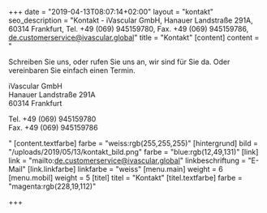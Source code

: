 +++
date = "2019-04-13T08:07:14+02:00"
layout = "kontakt"
seo_description = "Kontakt - iVascular GmbH, Hanauer Landstraße 291A, 60314 Frankfurt, Tel. +49 (069) 945159780, Fax. +49 (069) 945159786, de.customerservice@ivascular.global"
title = "Kontakt"
[content]
content = "<p>Schreiben Sie uns, oder rufen Sie uns an, wir sind für Sie da. Oder vereinbaren Sie einfach einen Termin.</p><p>iVascular GmbH<br>Hanauer Landstraße 291A<br> 60314 Frankfurt</p><p>Tel. +49 (069) 945159780<br>Fax. +49 (069) 945159786 </p>"
[content.textfarbe]
farbe = "weiss:rgb(255,255,255)"
[hintergrund]
bild = "/uploads/2019/05/13/kontakt_bild.png"
farbe = "blue:rgb(12,49,131)"
[link]
link = "mailto:de.customerservice@ivascular.global"
linkbeschriftung = "E-Mail"
[link.linkfarbe]
linkfarbe = "weiss"
[menu.main]
weight = 6
[menu.mobil]
weight = 5
[titel]
titel = "Kontakt"
[titel.textfarbe]
farbe = "magenta:rgb(228,19,112)"

+++

